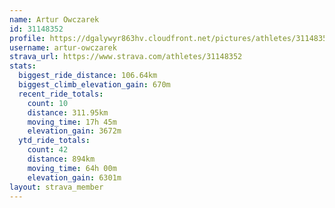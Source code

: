 ```yaml
---
name: Artur Owczarek
id: 31148352
profile: https://dgalywyr863hv.cloudfront.net/pictures/athletes/31148352/15906846/1/large.jpg
username: artur-owczarek
strava_url: https://www.strava.com/athletes/31148352
stats:
  biggest_ride_distance: 106.64km
  biggest_climb_elevation_gain: 670m
  recent_ride_totals:
    count: 10
    distance: 311.95km
    moving_time: 17h 45m
    elevation_gain: 3672m
  ytd_ride_totals:
    count: 42
    distance: 894km
    moving_time: 64h 00m
    elevation_gain: 6301m
layout: strava_member
--- 
```

